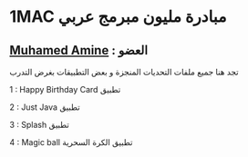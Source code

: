 # 1MAC  مبادرة مليون مبرمج عربي
##  [Muhamed Amine](https://macdiscussions.udacity.com/u/Muhamed_Amine) : العضو 
تجد هنا جميع ملفات التحديات المنجزة و بعض التطبيقات بغرض التدرب

1 :  Happy Birthday Card تطبيق

2 :  Just Java تطبيق

3 : Splash تطبيق

4 : Magic ball تطبيق الكرة السحرية
